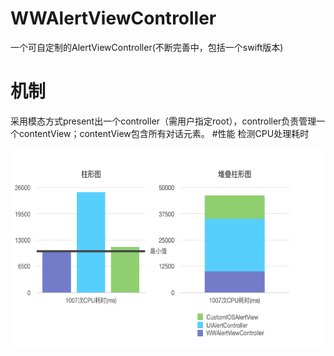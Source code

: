 # WWAlertViewController
一个可自定制的AlertViewController(不断完善中，包括一个swift版本)
# 机制
采用模态方式present出一个controller（需用户指定root），controller负责管理一个contentView；contentView包含所有对话元素。
#性能
检测CPU处理耗时

<img src="https://raw.githubusercontent.com/f22x/WWAlertViewController/master/%E6%80%A7%E8%83%BD%E5%AF%B9%E6%AF%94.png" width="640" height="320"><br/>
